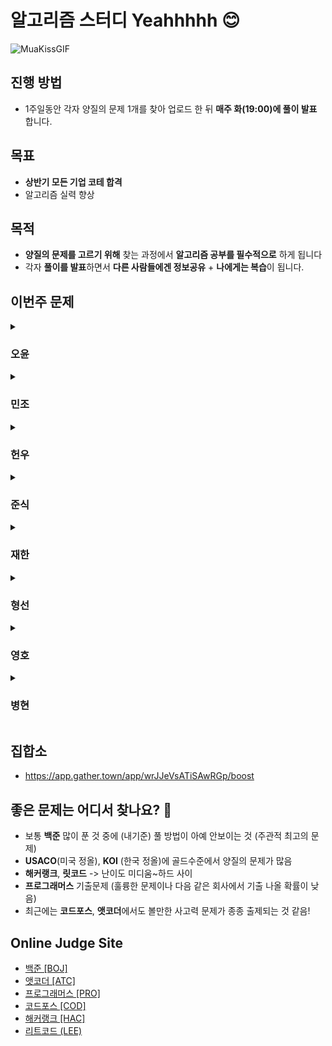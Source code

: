 # 알고리즘 스터디 Yeahhhhh 😊

![MuaKissGIF](https://github.com/user-attachments/assets/02fd98c1-7d38-493c-901c-d74daf0bb3d1)

## 진행 방법
- 1주일동안 각자 양질의 문제 1개를 찾아 업로드 한 뒤 **매주 화(19:00)에 풀이 발표** 합니다.

## 목표 
- **상반기 모든 기업 코테 합격** <br>
- 알고리즘 실력 향상

## 목적
- **양질의 문제를 고르기 위해** 찾는 과정에서 **알고리즘 공부를 필수적으로** 하게 됩니다 <br>
- 각자 **풀이를 발표**하면서 **다른 사람들에겐 정보공유** + **나에게는 복습**이 됩니다.

## 이번주 문제 

<details>
<summary><h3>오윤</h3></summary>
<div markdown="1">

|주차|날짜|출처|문제|
|--|--|--|--|
|**10주차** |2025.03.04|백준|[컬러볼](https://www.acmicpc.net/problem/10800)|
|**11주차** |2025.03.11|백준|[문제집](https://www.acmicpc.net/problem/1766)|
|**12주차** |2025.03.18|프로그래머스|[봉인된 주문](https://school.programmers.co.kr/learn/courses/30/lessons/389481)|
|**13주차** |2025.03.25|백준|[다이어트](https://www.acmicpc.net/problem/19942)|

</div>
</details>

<details>
<summary><h3>민조</h3></summary>
<div markdown="1">

|주차|날짜|출처|문제|
|--|--|--|--|
|**1주차** |2025.01.01|백준|[파티](https://www.acmicpc.net/problem/1238)
|**2주차** |2025.01.08|앳코더|[Diagonal Separation](https://atcoder.jp/contests/abc386/tasks/abc386_d)|
|**3주차** |2025.01.13|백준|[마왕의 성](https://www.acmicpc.net/problem/28083)|
|**4주차** |2025.01.23|백준|[보석 줍기](https://www.acmicpc.net/problem/2208)|
|**5주차** |2025.01.30|백준|[부분배열 고르기](https://www.acmicpc.net/problem/2104)|
|**6주차** |2025.02.04|백준|[배열에서 이동](https://www.acmicpc.net/problem/1981)|
|**7주차** |2025.02.13|코드포스|[Fake Plastic Trees](https://codeforces.com/contest/1694/problem/D)|
|**8주차** |2025.02.20|백준|[파일 합치기](https://www.acmicpc.net/problem/11066)|
|**9주차** |2025.02.27|백준|[욕심쟁이 판다](https://www.acmicpc.net/problem/1937)|
|**10주차** |2025.03.04|코드포스|[Find the Permutation](https://codeforces.com/contest/2056/problem/B)|
|**11주차** |2025.03.11|코드포스|[Shape Perimeter](https://codeforces.com/contest/2056/problem/A)|
|**12주차** |2025.03.18|백준|[대표 선수](https://www.acmicpc.net/problem/2461)|
|**13주차** |2025.03.23|코드포스|[pspspsps](https://codeforces.com/contest/2049/problem/B)|
|**14주차** |2025.04.08|백준|[감시](https://www.acmicpc.net/problem/15683)|
|**15주차** |2025.04.15|코드포스|[Greedy Monocarp](https://codeforces.com/contest/2042/problem/A)|
|**16주차** |2025.04.22|코드포스|[Paint a Strip](https://codeforces.com/contest/2040/problem/B)|
|**17주차** |2025.04.29|백준|[Untie](https://www.acmicpc.net/problem/29783)|
|**18주차** |2025.05.06|백준|[북서풍](https://www.acmicpc.net/problem/5419)|
|**19주차** |2025.05.13|코드포스|[Penchick and Desert Rabbit](https://codeforces.com/contest/2031/problem/D)|

</div>
</details>

<details>
<summary><h3>헌우</h3></summary>
<div markdown="1">

|주차|날짜|출처|문제|
|--|--|--|--|
|**1주차** |2025.01.01|백준|[링크와 스타트](https://www.acmicpc.net/problem/15661)
|**2주차** |2025.01.08|백준|[전깃줄2](https://www.acmicpc.net/problem/2568)|
|**3주차** |2025.01.13|프로그래머스|[길 찾기 게임](https://school.programmers.co.kr/learn/courses/30/lessons/42892)|
|**4주차** |2025.01.23|백준|[N-queen](https://www.acmicpc.net/problem/3344)|
|**5주차** |2025.01.30|프로그래머스|[카드 짝 맞추기](https://school.programmers.co.kr/learn/courses/30/lessons/72415)|
|**6주차** |2025.02.04|프로그래머스|[양궁대회](https://school.programmers.co.kr/learn/courses/30/lessons/92342)|
|**7주차** |2025.02.13|프로그래머스|[외벽점검](https://school.programmers.co.kr/learn/courses/30/lessons/60062)|
|**8주차** |2025.02.20|프로그래머스|[단어퍼즐](https://school.programmers.co.kr/learn/courses/30/lessons/12983)|
|**9주차** |2025.02.27|백준|[행렬 곱셈 순서](https://www.acmicpc.net/problem/11049)|
|**10주차** |2025.03.04|백준|[사라지는 발판](https://school.programmers.co.kr/learn/courses/30/lessons/92345)|
|**11주차** |2025.03.11|백준|[도로포장](https://www.acmicpc.net/problem/1162)|
|**12주차** |2025.03.18|백준|[재활용 캠페인](https://www.acmicpc.net/problem/22988)|
|**13주차** |2025.03.25|백준|[로봇 조종하기](https://www.acmicpc.net/problem/2169)|
|**14주차** |2025.04.08|백준|[약 팔기](https://www.acmicpc.net/problem/15311)|
|**15주차** |2025.04.15|백준|[집으로](https://www.acmicpc.net/problem/1069)|
|**16주차** |2025.04.22|백준|[줄서기](https://www.acmicpc.net/problem/14864)|
|**17주차** |2025.04.29|백준|[램프](https://www.acmicpc.net/problem/1034)|
|**18주차** |2025.05.06|백준|[세계를 만들어요](https://www.acmicpc.net/problem/32301)|


</div>
</details>

<details>
<summary><h3>준식</h3></summary>
<div markdown="1">

|주차|날짜|출처|문제|
|--|--|--|--|
|**1주차** |2025.01.01|프로그래머스|[시험장 나누기](https://school.programmers.co.kr/learn/courses/30/lessons/81305)
|**2주차** |2025.01.08|백준|[달리기](https://www.acmicpc.net/problem/2517)|
|**3주차** |2025.01.13|백준|[물병](https://www.acmicpc.net/problem/1052)|
|**4주차** |2025.01.23|프로그래머스|[n+1 카드게임](https://school.programmers.co.kr/learn/courses/30/lessons/258707)|
|**5주차** |2025.01.30|백준|[도형](https://www.acmicpc.net/problem/1121)|
|**6주차** |2025.02.04|백준|[소수의 곱](https://www.acmicpc.net/problem/2014)|
|**7주차** |2025.02.13|백준|[사탕상자](https://www.acmicpc.net/problem/2243)|
|**8주차** |2025.02.20|백준|[석판](https://www.acmicpc.net/problem/1691)|
|**9주차** |2025.02.27|백준|[트리의 독립집합](https://www.acmicpc.net/problem/2213)|
|**10주차** |2025.03.04|백준|[택배](https://www.acmicpc.net/problem/8980)|
|**11주차** |2025.03.11|백준|[가희와 프로세스 2](https://www.acmicpc.net/problem/21778)|
|**12주차** |2025.03.18|프로그래머스|[방의 개수](https://school.programmers.co.kr/learn/courses/30/lessons/49190)|
|**13주차** |2025.03.25|백준|[한동이는 영업사원!](https://www.acmicpc.net/problem/8012)|
|**14주차** |2025.04.08|백준|[초직사각형](https://www.acmicpc.net/problem/21761)|
|**15주차** |2025.04.15|백준|[쿨한 물건 구매](https://www.acmicpc.net/problem/1214)|
|**17주차** |2025.04.29|백준|[KUBC League (Small)](https://www.acmicpc.net/problem/14590)|
|**18주차** |2025.05.06|백준|[소트](https://www.acmicpc.net/problem/1071)|
</div>
</details>

<details>
<summary><h3>재한</h3></summary>
<div markdown="1">

|주차|날짜|출처|문제|
|--|--|--|--|
|**1주차** |2025.01.01|백준|[장난감 조립](https://www.acmicpc.net/problem/2637)
|**2주차** |2025.01.08|백준|[PPC 만들기](https://www.acmicpc.net/problem/31778)|
|**3주차** |2025.01.13|프로그래머스|[미로탈출 명령어](https://school.programmers.co.kr/learn/courses/30/lessons/150365)|
|**4주차** |2025.01.23|프로그래머스|[표 병합](https://school.programmers.co.kr/learn/courses/30/lessons/150366)|
|**5주차** |2025.01.30|백준|[성곽](https://www.acmicpc.net/problem/2234)|
|**6주차** |2025.02.04|백준|[두번째 트리의 지름](https://www.acmicpc.net/problem/19581)|
|**7주차** |2025.02.04|백준|[낚시왕](https://www.acmicpc.net/problem/17143)|
|**9주차** |2025.02.27|백준|[외판원 순회](https://www.acmicpc.net/problem/2098)|
</div>
</details>

<details>
<summary><h3>형선</h3></summary>
<div markdown="1">

|주차|날짜|출처|문제|
|--|--|--|--|
|**10주차** |2025.03.04|백준|[고층 빌딩](https://www.acmicpc.net/problem/1328)|
|**11주차** |2025.03.11|백준|[열혈강호](https://www.acmicpc.net/problem/11375)|
|**12주차** |2025.03.18|백준|[에어컨](https://school.programmers.co.kr/learn/courses/30/lessons/214289)|
|**13주차** |2025.03.25|백준|[전구와 스위치](https://www.acmicpc.net/problem/2138)|
|**14주차** |2025.04.08|백준|[평범한 배낭 2](https://www.acmicpc.net/problem/12920)|
|**15주차** |2025.04.15|백준|[크게 만들기](https://www.acmicpc.net/problem/2812)|
|**17주차** |2025.04.29|백준|[휴게소 세우기](https://www.acmicpc.net/problem/1477)|
|**18주차** |2025.05.06|백준|[경찰차](https://www.acmicpc.net/problem/2618)|
|**19주차** |2025.05.13|소프티어|[출퇴근길](https://softeer.ai/practice/6248)|





</div>
</details>

<details>
<summary><h3>영호</h3></summary>
<div markdown="1">

|주차|날짜|출처|문제|
|--|--|--|--|
|**1주차** |2025.01.01|백준|[멀티버스 2](https://www.acmicpc.net/problem/18869)
|**2주차** |2025.01.08|백준|[비숍](https://www.acmicpc.net/problem/1799)|
|**3주차** |2025.01.13|프로그래머스|[아이템줍기](https://school.programmers.co.kr/learn/courses/30/lessons/87694)|
|**4주차** |2025.01.23|백준|[합이 0인 네 정수](https://www.acmicpc.net/problem/7453)|
|**5주차** |2025.01.30|프로그래머스|[주사위 고르기](https://school.programmers.co.kr/learn/courses/30/lessons/258709)|
|**6주차** |2025.02.04|백준|[말이 되고픈 원숭이](https://www.acmicpc.net/problem/1600)|
|**7주차** |2025.02.13|백준|[최솟값 찾기](https://www.acmicpc.net/problem/11003)|
|**8주차** |2025.02.20|백준|[퇴사2](https://www.acmicpc.net/problem/15486)|
|**9주차** |2025.02.27|백준|[기계오리 연구](https://www.acmicpc.net/problem/28082)|
|**10주차** |2025.03.04|백준|[달려라 홍준](https://www.acmicpc.net/problem/1306)|
|**11주차** |2025.03.11|백준|[이분 그래프](https://www.acmicpc.net/problem/1707)|
|**12주차** |2025.03.18|백준|[등대](https://school.programmers.co.kr/learn/courses/30/lessons/133500)|
|**13주차** |2025.03.25|프로그래머스|[경주로 건설](https://school.programmers.co.kr/learn/courses/30/lessons/67259)|
</div>
</details>

<details>
<summary><h3>병현</h3></summary>
<div markdown="1">

|주차|날짜|출처|문제|
|--|--|--|--|
|**14주차** |2025.04.08|해커랭크|[Bear and Steady Gene](https://www.hackerrank.com/challenges/bear-and-steady-gene/problem?isFullScreen=true)|
|**15주차** |2025.04.15|백준|[등산 마니아](https://www.acmicpc.net/problem/20188)|
|**16주차** |2025.04.22|백준|[하늘에서 별똥별이 빗발친다](https://www.acmicpc.net/problem/14658)|
|**17주차** |2025.04.29|백준|[피자판매](https://www.acmicpc.net/problem/2632)|
|**18주차** |2025.05.06|백준|[뉴스 전하기](https://www.acmicpc.net/problem/1135)|
|**19주차** |2025.05.13|백준|[인터넷 설치](https://www.acmicpc.net/problem/1800)|
|**19주차** |2025.05.13|백준|[인터넷 설치](https://www.acmicpc.net/problem/1800)|
</div>
</details>



## 집합소
- https://app.gather.town/app/wrJJeVsATiSAwRGp/boost

## 좋은 문제는 어디서 찾나요? 🤔

- 보통 **백준** 많이 푼 것 중에 (내기준) 풀 방법이 아예 안보이는 것 (주관적 최고의 문제)
- **USACO**(미국 정올), **KOI** (한국 정올)에 골드수준에서 양질의 문제가 많음
- **해커랭크**, **릿코드** -> 난이도 미디움~하드 사이
- **프로그래머스** 기출문제 (훌륭한 문제이나 다음 같은 회사에서 기출 나올 확률이 낮음)
- 최근에는 **코드포스**, **앳코더**에서도 볼만한 사고력 문제가 종종 출제되는 것 같음! 


## Online Judge Site
- [백준 [BOJ]](https://www.acmicpc.net/)
- [앳코더 [ATC]](https://atcoder.jp/)
- [프로그래머스 [PRO]](https://programmers.co.kr/)
- [코드포스 [COD]](https://codeforces.com/)
- [해커랭크 [HAC]](https://www.hackerrank.com/)
- [리트코드 (LEE)](https://leetcode.com/)
